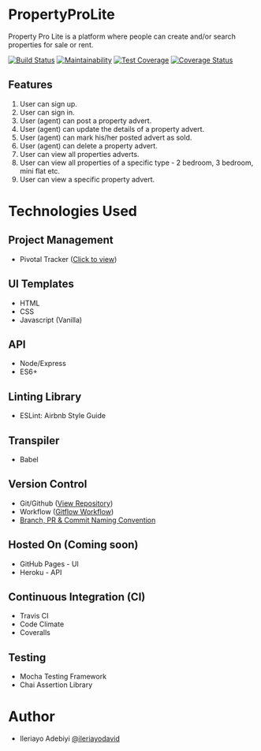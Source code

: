 # PropertyProLite
Property Pro Lite is a platform where people can create and/or search properties for sale or rent.

[![Build Status](https://travis-ci.org/Ileriayo/PropertyProLite.svg?branch=develop)](https://travis-ci.org/Ileriayo/PropertyProLite)
[![Maintainability](https://api.codeclimate.com/v1/badges/7e164092931be5b97219/maintainability)](https://codeclimate.com/github/Ileriayo/PropertyProLite/maintainability)
[![Test Coverage](https://api.codeclimate.com/v1/badges/7e164092931be5b97219/test_coverage)](https://codeclimate.com/github/Ileriayo/PropertyProLite/test_coverage)
[![Coverage Status](https://coveralls.io/repos/github/Ileriayo/PropertyProLite/badge.svg?branch=develop)](https://coveralls.io/github/Ileriayo/PropertyProLite?branch=develop)

## Features
1. User can sign up.
2. User can sign in.
3. User (agent) can post a property advert.
4. User (agent) can update the details of a property advert.
5. User (agent) can mark his/her posted advert as sold.
6. User (agent) can delete a property advert.
7. User can view all properties adverts.
8. User can view all properties of a specific type - 2 bedroom, 3 bedroom, mini flat etc.
9. User can view a specific property advert.

# Technologies Used

## Project Management
- Pivotal Tracker ([Click to view](https://www.pivotaltracker.com/n/projects/2354243))

## UI Templates 
- HTML
- CSS
- Javascript (Vanilla)

## API
- Node/Express
- ES6+

## Linting Library
- ESLint: Airbnb Style Guide

## Transpiler
- Babel

## Version Control
- Git/Github ([View Repository](https://github.com/Ileriayo/PropertyProLite))
- Workflow ([Gitflow Workflow](https://www.atlassian.com/git/tutorials/comparing-workflows/gitflow-workflow))
- [Branch, PR & Commit Naming Convention](https://github.com/andela/bestpractices/wiki/Git-naming-conventions-and-best-practices)

## Hosted On (Coming soon)
- GitHub Pages - UI
- Heroku - API

## Continuous Integration (CI)
- Travis CI
- Code Climate
- Coveralls

## Testing
- Mocha Testing Framework
- Chai Assertion Library

# Author
- Ileriayo Adebiyi [@ileriayodavid](https://twitter.com/Ileriayodavid)
